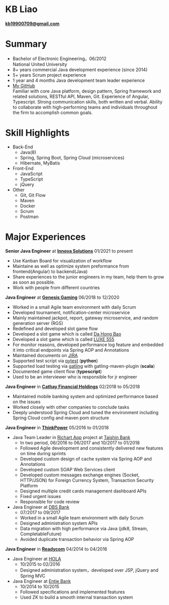 # **KB** Liao
#### **kb19900709@gmail.com** 

# Summary
- Bachelor of Electronic Engineering，06/2012  
National United University
- 8+ years commercial Java development experience (since 2014) 
- 5+ years Scrum project experience  
- 1 year and 4 months Java development team leader experience  
- [My GitHub](https://github.com/kb19900709)  
Familiar with core Java platform, design pattern, Spring framework and related solutions, RESTful API, Maven, Git. Experience of Angular, Typescript.
Strong communication skills, both written and verbal. Ability to collaborate with high-performing teams and individuals throughout the firm to accomplish common goals.

# Skill Highlights
- Back-End
    - Java(8)
    - Spring, Spring Boot, Spring Cloud (microservices)
    - Hibernate, MyBatis
- Front-End
    - JavaScript
    - TypeScript
    - jQuery
- Other
    - Git, Git Flow
    - Maven
    - Docker
    - Scrum
    - Postman

# Major Experiences
**Senior Java Engineer** at **[Innova Solutions](https://www.innovasolutions.com)** 01/2021 to present
- Use Kanban Board for visualization of workflow
- Maintaine as well as optimize system preformance from frontend(Angular) to backend(Java)
- Share experiences to the junior engineers in my team, help them to grow as soon as possible.
- Work with people from different countries

**Java Engineer** at **[Genesis Gaming](http://www.genesis-games.com)** 06/2018 to 12/2020
- Worked in a small Agile team environment with daily Scrum
- Developed tournament, notification-center microservice
- Mainly maintained jackpot, report, gateway microservice, and random generation server (RGS)
- Redefined and developed slot game flow
- Developed a slot game which is called [Da Hong Bao](https://www.genesis-games.com/games/da-hong-bao-gold/)
- Developed a slot game which is called [LUXE 555](https://www.genesis-games.com/games/luxe-555/)
- For monitor reasons, developed performance log feature and embedded it into critical endpoints via Spring AOP and Annotations
- Maintained documents on [JIRA](https://www.atlassian.com/software/jira)
- Supported test script via [pytest](http://docs.pytest.org/en/latest/) (**python**)
- Supported load testing via [gatling](https://gatling.io/docs/2.2/) with gatling-maven-plugin (**scala**)
- Documented game client flow (**typescript**)
- Used to be an interviewer who is responsible for jr engineer
  
**Java Engineer** in **[Cathay Financial Holdings](https://www.cathayholdings.com/en/holdings/intro/intro/about)** 02/2018 to 05/2018   
- Maintained mobile banking system and optimized performance based on the issues
- Worked closely with other companies to conclude tasks
- Deeply understood Spring Cloud and tuned the environment including Spring Cloud config and maven pom structure

**Java Engineer** in **[ThinkPower](https://www.thinkpower.info/)** 05/2016 to 01/2018
- Java Team Leader in [Richart App](https://richart.tw/) project at [Taishin Bank](https://mkp.taishinbank.com.tw/s/2020/181201/index.html)
    - In two period, 06/2016 to 06/2017 and 10/2017 to 01/2018
    - Followed Agile development and consistently delivered new features on time during sprints
    - Developed custom design of cache system via Spring AOP and Annotations
    - Developed custom SOAP Web Services client
    - Developed custom messages exchange engines (Socket, HTTP/JSON) for Foreign Currency System, Transaction Security Platform
    - Designed multiple credit cards management dashboard APIs
    - Fixed urgent issues
    - Responsible for code review
- Java Engineer at [DBS Bank](https://www.dbs.com.tw/index/default.page)
    - 07/2017 to 09/2017
    - Worked in a small Agile team environment with daily Scrum
    - Designed administration system APIs
    - Data migration with high performance via Java (jdk8, Stream, CompletableFuture)
    - Avoided duplicate transaction behavior via Spring AOP

**Java Engineer** in **[Readycom](http://www.readycom.com.tw)** 04/2014 to 04/2016
- Java Engineer at [HOLA](https://www.trplus.com.tw/Hola)
    - 10/2015 to 02/2016
    - Designed administration system，developed over JSP, jQuery and Spring MVC
- Java Engineer at [Entie Bank](http://www.entiebank.com.tw/ENGLISH/index.asp)
    - 10/2014 to 10/2015
    - Followed specifications and implemented features
    - Used ZK to build a smooth internal transaction system
